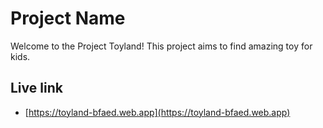 # Project Name

Welcome to the Project Toyland! This project aims to find amazing toy for kids.

## Live link

- [https://toyland-bfaed.web.app](https://toyland-bfaed.web.app)